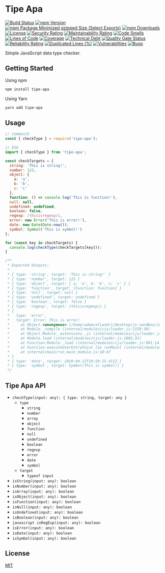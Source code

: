 # Tipe Apa

[![Build Status](https://app.travis-ci.com/rafiandria23/tipe-apa.svg?branch=main)](https://app.travis-ci.com/rafiandria23/tipe-apa)
[![npm Version](https://img.shields.io/npm/v/tipe-apa)](https://npmjs.com/package/tipe-apa)
[![npm Package Minimized gzipped Size (Select Exports)](https://img.shields.io/bundlejs/size/tipe-apa)](https://npmjs.com/package/tipe-apa)
[![npm Downloads](https://img.shields.io/npm/dm/tipe-apa)](https://npmjs.com/package/tipe-apa)
[![License](https://img.shields.io/npm/l/tipe-apa)](LICENSE)
[![Security Rating](https://sonarcloud.io/api/project_badges/measure?project=rafiandria23_tipe-apa&metric=security_rating)](https://sonarcloud.io/summary/new_code?id=rafiandria23_tipe-apa)
[![Maintainability Rating](https://sonarcloud.io/api/project_badges/measure?project=rafiandria23_tipe-apa&metric=sqale_rating)](https://sonarcloud.io/summary/new_code?id=rafiandria23_tipe-apa)
[![Code Smells](https://sonarcloud.io/api/project_badges/measure?project=rafiandria23_tipe-apa&metric=code_smells)](https://sonarcloud.io/summary/new_code?id=rafiandria23_tipe-apa)
[![Lines of Code](https://sonarcloud.io/api/project_badges/measure?project=rafiandria23_tipe-apa&metric=ncloc)](https://sonarcloud.io/summary/new_code?id=rafiandria23_tipe-apa)
[![Coverage](https://sonarcloud.io/api/project_badges/measure?project=rafiandria23_tipe-apa&metric=coverage)](https://sonarcloud.io/summary/new_code?id=rafiandria23_tipe-apa)
[![Technical Debt](https://sonarcloud.io/api/project_badges/measure?project=rafiandria23_tipe-apa&metric=sqale_index)](https://sonarcloud.io/summary/new_code?id=rafiandria23_tipe-apa)
[![Quality Gate Status](https://sonarcloud.io/api/project_badges/measure?project=rafiandria23_tipe-apa&metric=alert_status)](https://sonarcloud.io/summary/new_code?id=rafiandria23_tipe-apa)
[![Reliability Rating](https://sonarcloud.io/api/project_badges/measure?project=rafiandria23_tipe-apa&metric=reliability_rating)](https://sonarcloud.io/summary/new_code?id=rafiandria23_tipe-apa)
[![Duplicated Lines (%)](https://sonarcloud.io/api/project_badges/measure?project=rafiandria23_tipe-apa&metric=duplicated_lines_density)](https://sonarcloud.io/summary/new_code?id=rafiandria23_tipe-apa)
[![Vulnerabilities](https://sonarcloud.io/api/project_badges/measure?project=rafiandria23_tipe-apa&metric=vulnerabilities)](https://sonarcloud.io/summary/new_code?id=rafiandria23_tipe-apa)
[![Bugs](https://sonarcloud.io/api/project_badges/measure?project=rafiandria23_tipe-apa&metric=bugs)](https://sonarcloud.io/summary/new_code?id=rafiandria23_tipe-apa)

Simple JavaScript data type checker.

## Getting Started

Using npm

```sh
npm install tipe-apa
```

Using Yarn

```sh
yarn add tipe-apa
```

## Usage

```javascript
// CommonJS
const { checkType } = require('tipe-apa');

// ES6
import { checkType } from 'tipe-apa';

const checkTargets = {
  string: 'This is string!',
  number: 123,
  object: {
    a: 'a',
    b: 'b',
    c: 'c'
  },
  function: () => console.log('This is function!'),
  null: null,
  undefined: undefined,
  boolean: false,
  regexp: /thisisregexp/i,
  error: new Error('This is error!'),
  date: new Date(Date.now()),
  symbol: Symbol('This is symbol!')
};

for (const key in checkTargets) {
  console.log(checkType(checkTargets[key]));
}

/**
 * Expected Outputs:
 * 
 * { type: 'string', target: 'This is string!' }
 * { type: 'number', target: 123 }
 * { type: 'object', target: { a: 'a', b: 'b', c: 'c' } }
 * { type: 'function', target: [Function: function] }
 * { type: 'null', target: null }
 * { type: 'undefined', target: undefined }
 * { type: 'boolean', target: false }
 * { type: 'regexp', target: /thisisregexp/i }
 * {
 *   type: 'error',
 *   target: Error: This is error!
 *     at Object.<anonymous> (/home/adamrafiandri/Desktop/js-sandbox/index.js:16:10)
 *     at Module._compile (internal/modules/cjs/loader.js:1158:30)
 *     at Object.Module._extensions..js (internal/modules/cjs/loader.js:1178:10)
 *     at Module.load (internal/modules/cjs/loader.js:1002:32)
 *     at Function.Module._load (internal/modules/cjs/loader.js:901:14)
 *     at Function.executeUserEntryPoint [as runMain] (internal/modules/run_main.js:74:12)
 *     at internal/main/run_main_module.js:18:47
 * }
 * { type: 'date', target: 2020-04-12T10:59:15.411Z }
 * { type: 'symbol', target: Symbol(This is symbol!) }
 */
```

## Tipe Apa API

- `checkType(input: any): { type: string, target: any }`
  - `type`
    - `string`
    - `number`
    - `array`
    - `object`
    - `function`
    - `null`
    - `undefined`
    - `boolean`
    - `regexp`
    - `error`
    - `date`
    - `symbol`
  - `target`
    - `typeof input`
- `isString(input: any): boolean`
- `isNumber(input: any): boolean`
- `isArray(input: any): boolean`
- `isObject(input: any): boolean`
- `isFunction(input: any): boolean`
- `isNull(input: any): boolean`
- `isUndefined(input: any): boolean`
- `isBoolean(input: any): boolean`
- `javascript isRegExp(input: any): boolean`
- `isError(input: any): boolean`
- `isDate(input: any): boolean`
- `isSymbol(input: any): boolean`

## License

[MIT](LICENSE)
